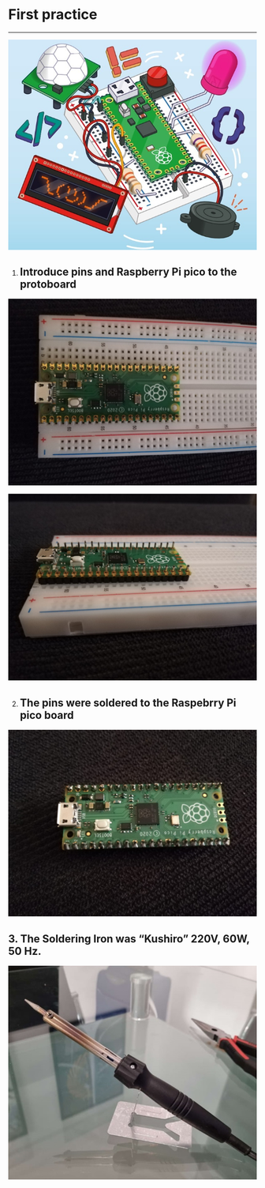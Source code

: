 # First practice
---
![Alt text](img/introduction.jpg)

1.	## Introduce pins and Raspberry Pi pico to the protoboard

![Alt text](img/RPico%20(2).jpg)

![Alt text](img/RpicoConPines.jpg)

2.	## The pins were soldered to the Raspebrry Pi pico board

![Alt text](img/RpicoSold.jpg)


## 3.	The Soldering Iron was “Kushiro” 220V, 60W, 50 Hz. 


![Alt text](img/SolderingKushiro.jpg)